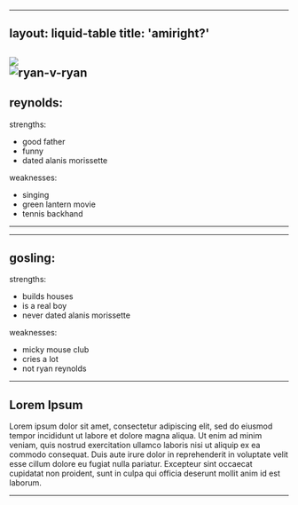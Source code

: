 
---
layout: liquid-table
title: 'amiright?'
---
![](img/ryan-v-ryan.jpg)  
![ryan-v-ryan](https://github.com/NusratNasrinKhan/NusratNasrinKhan.github.io/assets/139189697/d0592e80-ea45-477a-a25e-b6dc095c7733)
--- 
## reynolds:
  strengths:
  - good father
  - funny
  - dated alanis morissette


  weaknesses: 
  - singing
  - green lantern movie
  - tennis backhand 
---
---
## gosling:
  strengths: 
  - builds houses
  - is a real boy
  - never dated alanis morissette


  weaknesses: 
  - micky mouse club
  - cries a lot
  - not ryan reynolds
---


## Lorem Ipsum

Lorem ipsum dolor sit amet, consectetur adipiscing elit, sed do eiusmod tempor incididunt ut labore et dolore magna aliqua. Ut enim ad minim veniam, quis nostrud exercitation ullamco laboris nisi ut aliquip ex ea commodo consequat. Duis aute irure dolor in reprehenderit in voluptate velit esse cillum dolore eu fugiat nulla pariatur. Excepteur sint occaecat cupidatat non proident, sunt in culpa qui officia deserunt mollit anim id est laborum.

<a href="https://github.com/DS4PS/barebones-jekyll/blob/master/_layouts/liquid-table.html" target = "_blank"> 
         


<hr>




          



         



